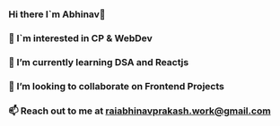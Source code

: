 ### Hi there I`m Abhinav👋
### 👀 I`m interested in CP & WebDev
### 🌱 I’m currently learning DSA and Reactjs
### 👯 I’m looking to collaborate on Frontend Projects
### 📫 Reach out to me at raiabhinavprakash.work@gmail.com

<!--
**RaiAbhinavPrakash/RaiAbhinavPrakash** is a ✨ _special_ ✨ repository because its `README.md` (this file) appears on your GitHub profile.

Here are some ideas to get you started:

- 🔭 I’m currently working on ...
- 🌱 I’m currently learning ...
- 👯 I’m looking to collaborate on ...
- 🤔 I’m looking for help with ...
- 💬 Ask me about ...
- 📫 How to reach me: ...
- 😄 Pronouns: ...
- ⚡ Fun fact: ...
-->

